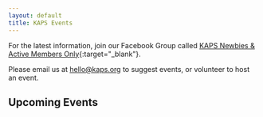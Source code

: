 ```yaml
---
layout: default
title: KAPS Events
---
```

For the latest information, join our Facebook Group called [KAPS Newbies & Active Members Only](https://www.facebook.com/groups/kaps.newbies/events){:target="_blank"}.

Please email us at [hello@kaps.org](mailto:hello@kaps.org) to suggest events, or volunteer to host an event.

## Upcoming Events

<div id="events">
</div>
